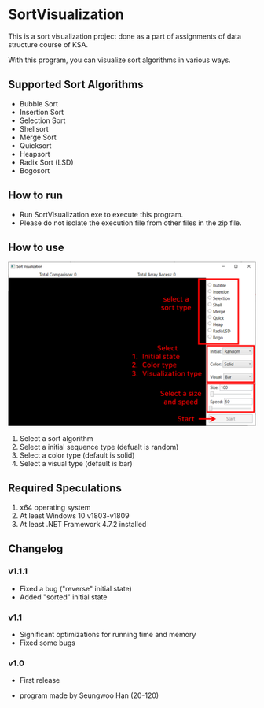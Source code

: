 # SortVisualization

This is a sort visualization project done as a part of assignments of data structure course of KSA.

With this program, you can visualize sort algorithms in various ways.

## Supported Sort Algorithms
- Bubble Sort
- Insertion Sort
- Selection Sort
- Shellsort
- Merge Sort
- Quicksort
- Heapsort
- Radix Sort (LSD)
- Bogosort

## How to run
* Run SortVisualization.exe to execute this program.
* Please do not isolate the execution file from other files in the zip file.

## How to use
![alt text](https://github.com/A-H4NU/SortVisualization/blob/master/SortVisualization/Sort%20Visualization%20Tutorial.png?raw=true)
1. Select a sort algorithm
2. Select a initial sequence type (defualt is random)
3. Select a color type (default is solid)
4. Select a visual type (default is bar)

## Required Speculations
1. x64 operating system
2. At least Windows 10 v1803-v1809
3. At least .NET Framework 4.7.2 installed

## Changelog

### v1.1.1
* Fixed a bug ("reverse" initial state)
* Added "sorted" initial state

### v1.1
* Significant optimizations for running time and memory
* Fixed some bugs

### v1.0
* First release



- program made by Seungwoo Han (20-120)
